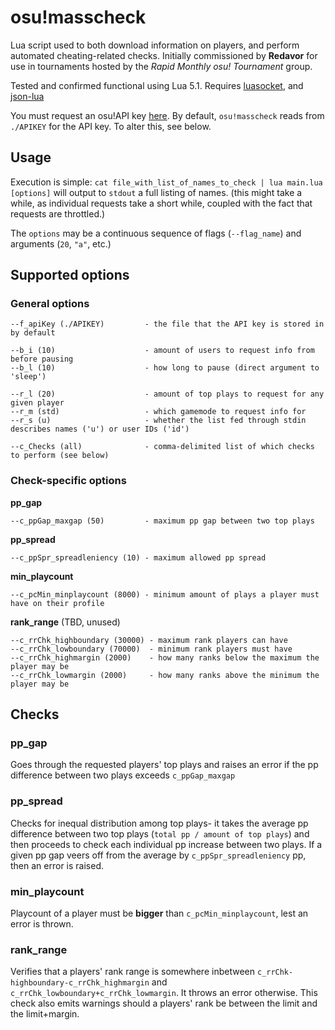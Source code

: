 # osu!masscheck
Lua script used to both download information on players, and perform automated cheating-related checks.
Initially commissioned by **Redavor** for use in tournaments hosted by the _Rapid Monthly osu! Tournament_ group.

Tested and confirmed functional using Lua 5.1.
Requires [luasocket](https://luarocks.org/modules/luarocks/luasocket), and [json-lua](https://luarocks.org/modules/jiyinyiyong/json-lua)

You must request an osu!API key [here](https://osu.ppy.sh/p/api). By default, `osu!masscheck` reads from `./APIKEY` for the API key.
To alter this, see below.

## Usage
Execution is simple: `cat file_with_list_of_names_to_check | lua main.lua [options]` will output to `stdout` a full listing of names. (this might take a while, as individual requests take a short while, coupled with the fact that requests are throttled.)

The `options` may be a continuous sequence of flags (`--flag_name`) and arguments (`20`, `"a"`, etc.)

## Supported options
### General options
```
--f_apiKey (./APIKEY)         - the file that the API key is stored in by default

--b_i (10)                    - amount of users to request info from before pausing
--b_l (10)                    - how long to pause (direct argument to 'sleep')

--r_l (20)                    - amount of top plays to request for any given player
--r_m (std)                   - which gamemode to request info for
--r_s (u)                     - whether the list fed through stdin describes names ('u') or user IDs ('id')

--c_Checks (all)              - comma-delimited list of which checks to perform (see below)
```
### Check-specific options
**pp_gap**
```
--c_ppGap_maxgap (50)         - maximum pp gap between two top plays
```
**pp_spread**
```
--c_ppSpr_spreadleniency (10) - maximum allowed pp spread
```
**min_playcount**
```
--c_pcMin_minplaycount (8000) - minimum amount of plays a player must have on their profile
```
**rank_range** (TBD, unused)
```
--c_rrChk_highboundary (30000) - maximum rank players can have
--c_rrChk_lowboundary (70000)  - minimum rank players must have
--c_rrChk_highmargin (2000)    - how many ranks below the maximum the player may be
--c_rrChk_lowmargin (2000)     - how many ranks above the minimum the player may be
```
## Checks
### pp_gap
Goes through the requested players' top plays and raises an error if the pp difference between two plays exceeds `c_ppGap_maxgap`
### pp_spread
Checks for inequal distribution among top plays- it takes the average pp difference between two top plays (`total pp / amount of top plays`) and then proceeds to check each individual pp increase between two plays. If a given pp gap veers off from the average by `c_ppSpr_spreadleniency` pp, then an error is raised.
### min_playcount
Playcount of a player must be **bigger** than `c_pcMin_minplaycount`, lest an error is thrown.
### rank_range
Verifies that a players' rank range is somewhere inbetween `c_rrChk-highboundary-c_rrChk_highmargin` and `c_rrChk_lowboundary+c_rrChk_lowmargin`. It throws an error otherwise.
This check also emits warnings should a players' rank be between the limit and the limit+margin.
